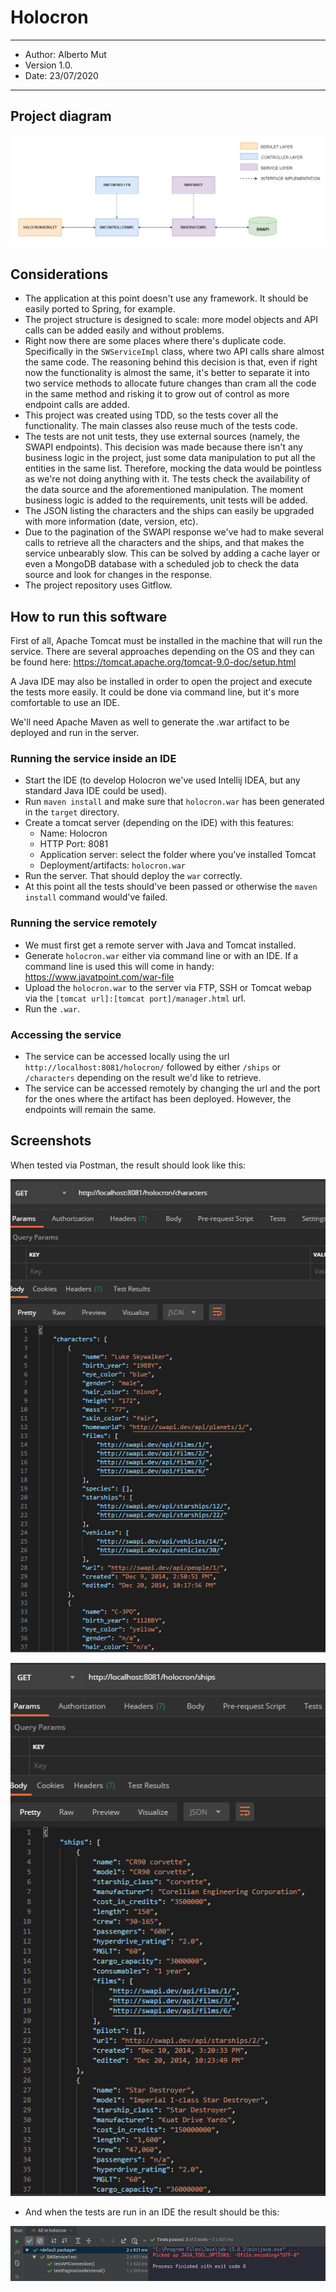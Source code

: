 # Holocron

-----

- Author: Alberto Mut
- Version 1.0. 
- Date: 23/07/2020

-----------

## Project diagram

![diagram](./img/diagram.png)

## Considerations

- The application at this point doesn't use any framework. It should be easily ported to Spring, for example.
- The project structure is designed to scale: more model objects and API calls can be added easily and without problems.
- Right now there are some places where there's duplicate code. Specifically in the `SWServiceImpl` class, where two API calls share almost the same code. The reasoning behind this decision is that, even if right now the functionality is almost the same, it's better to separate it into two service methods to allocate future changes than cram all the code in the same method and risking it to grow out of control as more endpoint calls are added. 
- This project was created using TDD, so the tests cover all the functionality. The main classes also reuse much of the tests code.
- The tests are not unit tests, they use external sources (namely, the SWAPI endpoints). This decision was made because there isn't any business logic in the project, just some data manipulation to put all the entities in the same list. Therefore, mocking the data would be pointless as we're not doing anything with it. The tests check the availability of the data source and the aforementioned manipulation. The moment business logic is added to the requirements, unit tests will be added.
- The JSON listing the characters and the ships can easily be upgraded with more information (date, version, etc).
- Due to the pagination of the SWAPI response we've had to make several calls to retrieve all the characters and the ships, and that makes the service unbearably slow. This can be solved by adding a cache layer or even a MongoDB database with a scheduled job to check the data source and look for changes in the response.
- The project repository uses Gitflow.

## How to run this software

First of all, Apache Tomcat must be installed in the machine that will run the service. There are several approaches depending on the OS and they can be found here: https://tomcat.apache.org/tomcat-9.0-doc/setup.html

A Java IDE may also be installed in order to open the project and execute the tests more easily. It could be done via command line, but it's more comfortable to use an IDE.

We'll need Apache Maven as well to generate the .war artifact to be deployed and run in the server.

### Running the service inside an IDE

- Start the IDE (to develop Holocron we've used Intellij IDEA, but any standard Java IDE could be used).
- Run `maven install` and make sure that `holocron.war` has been generated in the `target` directory.
- Create a tomcat server (depending on the IDE) with this features:
  - Name: Holocron
  - HTTP Port: 8081
  - Application server: select the folder where you've installed Tomcat
  - Deployment/artifacts: `holocron.war`
- Run the server. That should deploy the `war` correctly.
- At this point all the tests should've been passed or otherwise the `maven install` command would've failed.

### Running the service remotely

- We must first get a remote server with Java and Tomcat installed. 
- Generate `holocron.war` either via command line or with an IDE. If a command line is used this will come in handy: https://www.javatpoint.com/war-file
- Upload the `holocron.war` to the server via FTP, SSH or Tomcat webap via the `[tomcat url]:[tomcat port]/manager.html` url. 
- Run the `.war`.

### Accessing the service

- The service can be accessed locally using the url `http://localhost:8081/holocron/` followed by either `/ships` or `/characters` depending on the result we'd like to retrieve.
- The service can be accessed remotely by changing the url and the port for the ones where the artifact has been deployed. However, the endpoints will remain the same.

## Screenshots

When tested via Postman, the result should look like this:

![postman1](./img/postman1.png)

![postman1](./img/postman2.png)

- And when the tests are run in an IDE the result should be this:

![postman1](./img/ide.png)

